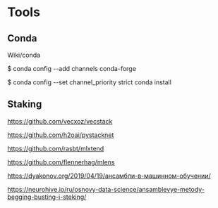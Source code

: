 # Tools

## Conda
Wiki/conda

$ conda config --add channels conda-forge

$ conda config --set channel_priority strict conda install

## Staking

https://github.com/vecxoz/vecstack

https://github.com/h2oai/pystacknet

https://github.com/rasbt/mlxtend

https://github.com/flennerhag/mlens

https://dyakonov.org/2019/04/19/ансамбли-в-машинном-обучении/

https://neurohive.io/ru/osnovy-data-science/ansamblevye-metody-begging-busting-i-steking/





